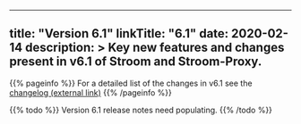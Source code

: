 
---
title: "Version 6.1"
linkTitle: "6.1"
date: 2020-02-14
description: >
  Key new features and changes present in v6.1 of Stroom and Stroom-Proxy.
---

{{% pageinfo %}}
For a detailed list of the changes in v6.1 see the [changelog (external link)](https://github.com/gchq/stroom/blob/6.1/CHANGELOG.md)
{{% /pageinfo %}}

{{% todo %}}
Version 6.1 release notes need populating.
{{% /todo %}}
